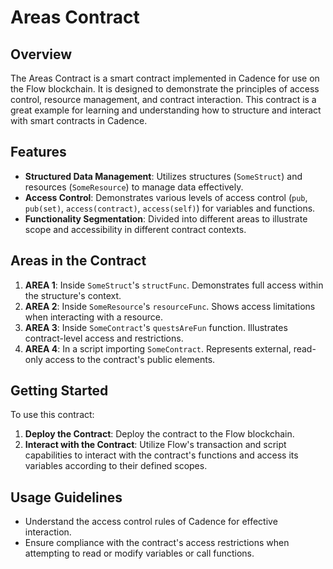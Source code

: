 

# Areas Contract

## Overview
The Areas Contract is a smart contract implemented in Cadence for use on the Flow blockchain. It is designed to demonstrate the principles of access control, resource management, and contract interaction. This contract is a great example for learning and understanding how to structure and interact with smart contracts in Cadence.

## Features
- **Structured Data Management**: Utilizes structures (`SomeStruct`) and resources (`SomeResource`) to manage data effectively.
- **Access Control**: Demonstrates various levels of access control (`pub`, `pub(set)`, `access(contract)`, `access(self)`) for variables and functions.
- **Functionality Segmentation**: Divided into different areas to illustrate scope and accessibility in different contract contexts.

## Areas in the Contract
1. **AREA 1**: Inside `SomeStruct`'s `structFunc`. Demonstrates full access within the structure's context.
2. **AREA 2**: Inside `SomeResource`'s `resourceFunc`. Shows access limitations when interacting with a resource.
3. **AREA 3**: Inside `SomeContract`'s `questsAreFun` function. Illustrates contract-level access and restrictions.
4. **AREA 4**: In a script importing `SomeContract`. Represents external, read-only access to the contract's public elements.

## Getting Started
To use this contract:
1. **Deploy the Contract**: Deploy the contract to the Flow blockchain.
2. **Interact with the Contract**: Utilize Flow's transaction and script capabilities to interact with the contract's functions and access its variables according to their defined scopes.

## Usage Guidelines
- Understand the access control rules of Cadence for effective interaction.
- Ensure compliance with the contract's access restrictions when attempting to read or modify variables or call functions.



